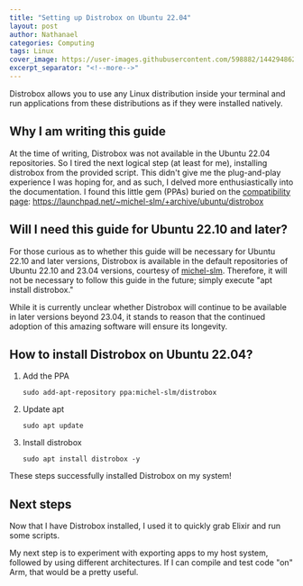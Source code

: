 ```yaml
---
title: "Setting up Distrobox on Ubuntu 22.04"
layout: post
author: Nathanael
categories: Computing
tags: Linux
cover_image: https://user-images.githubusercontent.com/598882/144294862-f6684334-ccf4-4e5e-85f8-1d66210a0fff.png
excerpt_separator: "<!--more-->"
---
```

Distrobox allows you to use any Linux distribution inside your terminal and run applications from these distributions as if they were installed natively.
<!--more-->

## Why I am writing this guide

At the time of writing, Distrobox was not available in the Ubuntu 22.04 repositories. So I tired the next logical step (at least for me), installing distrobox from the provided script. This didn't give me the plug-and-play experience I was hoping for, and as such, I delved more enthusiastically into the documentation. I found this little gem (PPAs) buried on the [compatibility page](https://github.com/89luca89/distrobox/blob/main/docs/compatibility.md#host-distros): <https://launchpad.net/~michel-slm/+archive/ubuntu/distrobox>

## Will I need this guide for Ubuntu 22.10 and later?

For those curious as to whether this guide will be necessary for Ubuntu 22.10 and later versions, Distrobox is available in the default repositories of Ubuntu 22.10 and 23.04 versions, courtesy of [michel-slm](https://github.com/michel-slm). Therefore, it will not be necessary to follow this guide in the future; simply execute "apt install distrobox."

While it is currently unclear whether Distrobox will continue to be available in later versions beyond 23.04, it stands to reason that the continued adoption of this amazing software will ensure its longevity.

## How to install Distrobox on Ubuntu 22.04?

1. Add the PPA

    ```shell
    sudo add-apt-repository ppa:michel-slm/distrobox
    ```

2. Update apt

    ```shell
    sudo apt update
    ```

3. Install distrobox

    ```shell
    sudo apt install distrobox -y
    ```

These steps successfully installed Distrobox on my system!

## Next steps

Now that I have Distrobox installed, I used it to quickly grab Elixir and run some scripts.

My next step is to experiment with exporting apps to my host system, followed by using different architectures. If I can compile and test  code "on" Arm, that would be a pretty useful.
